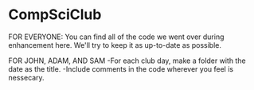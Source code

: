 CompSciClub
===========

FOR EVERYONE:
  You can find all of the code we went over during enhancement here.  We'll try to keep it as up-to-date as possible.
  
FOR JOHN, ADAM, AND SAM
  -For each club day, make a folder with the date as the title.
  -Include comments in the code wherever you feel is nessecary.
